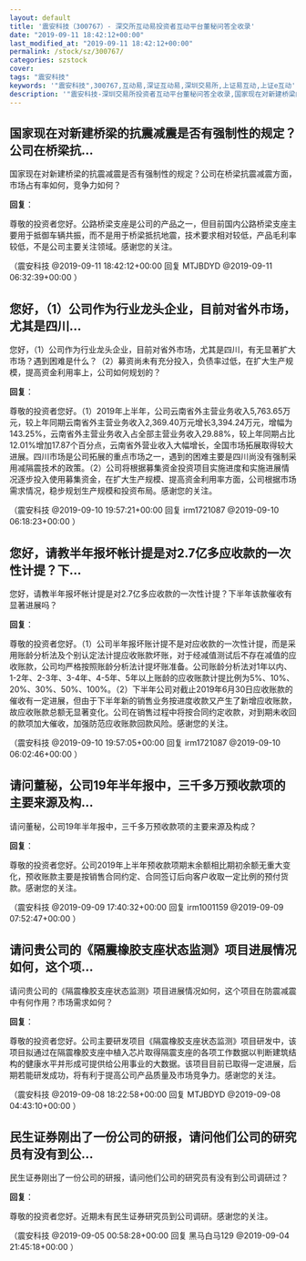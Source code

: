 ```yaml
---
layout: default
title: '震安科技（300767）- 深交所互动易投资者互动平台董秘问答全收录'
date: "2019-09-11 18:42:12+00:00"
last_modified_at: "2019-09-11 18:42:12+00:00"
permalink: /stock/sz/300767/
categories: szstock
cover: 
tags: "震安科技"
keywords: '"震安科技",300767,互动易,深证互动易,深圳交易所,上证易互动,上证e互动'
description: '"震安科技-深圳交易所投资者互动平台董秘问答全收录,国家现在对新建桥梁的抗震减震是否有强制性的规定？公司在桥梁抗震减震方面，市场占有率如何，竞争力如何？"'
---
```


## 国家现在对新建桥梁的抗震减震是否有强制性的规定？公司在桥梁抗...

国家现在对新建桥梁的抗震减震是否有强制性的规定？公司在桥梁抗震减震方面，市场占有率如何，竞争力如何？

**回复**：

尊敬的投资者您好。公路桥梁支座是公司的产品之一，但目前国内公路桥梁支座主要用于抵御车辆共振，而不是用于桥梁抵抗地震，技术要求相对较低，产品毛利率较低，不是公司主要关注领域。感谢您的关注。 

（震安科技  @2019-09-11 18:42:12+00:00 回复 MTJBDYD  @2019-09-11 06:32:39+00:00 ）

## 您好，（1）公司作为行业龙头企业，目前对省外市场，尤其是四川...

您好，（1）公司作为行业龙头企业，目前对省外市场，尤其是四川，有无显著扩大市场？遇到困难是什么？（2）募资尚未有充分投入，负债率过低，在扩大生产规模，提高资金利用率上，公司如何规划的？

**回复**：

尊敬的投资者您好。（1）2019年上半年，公司云南省外主营业务收入5,763.65万元，较上年同期云南省外主营业务收入2,369.40万元增长3,394.24万元，增幅为143.25%，云南省外主营业务收入占全部主营业务收入29.88%，较上年同期占比12.01%增加17.87个百分点，云南省外营业收入大幅增长，全国市场拓展取得较大进展。四川市场是公司拓展的重点市场之一，遇到的困难主要是四川尚没有强制采用减隔震技术的政策。（2）公司将根据募集资金投资项目实施进度和实施进展情况逐步投入使用募集资金，在扩大生产规模、提高资金利用率方面，公司根据市场需求情况，稳步规划生产规模和投资布局。感谢您的关注。 

（震安科技  @2019-09-10 19:57:21+00:00 回复 irm1721087  @2019-09-10 06:18:23+00:00 ）

## 您好，请教半年报坏帐计提是对2.7亿多应收款的一次性计提？下...

您好，请教半年报坏帐计提是对2.7亿多应收款的一次性计提？下半年该款催收有显著进展吗？

**回复**：

尊敬的投资者您好。（1）公司半年报坏账计提不是对应收款的一次性计提，而是采用账龄分析法及个别认定法计提应收账款坏账，对于经减值测试后不存在减值的应收账款，公司均严格按照账龄分析法计提坏账准备。公司账龄分析法对1年以内、1-2年、2-3年、3-4年、4-5年、5年以上账龄的应收账款计提比例为5%、10%、20%、30%、50%、100%。（2）下半年公司对截止2019年6月30日应收账款的催收有一定进展，但由于下半年新的销售业务按进度收款又产生了新增应收账款，故应收账款总额无显著变化。公司在销售过程中将按合同约定收款，对到期未收回的款项加大催收，加强防范应收账款回款风险。感谢您的关注。 

（震安科技  @2019-09-10 19:57:05+00:00 回复 irm1721087  @2019-09-10 06:02:46+00:00 ）

## 请问董秘，公司19年半年报中，三千多万预收款项的主要来源及构...

请问董秘，公司19年半年报中，三千多万预收款项的主要来源及构成？

**回复**：

尊敬的投资者您好。公司2019年上半年预收款项期末余额相比期初余额无重大变化，预收账款主要是按销售合同约定、合同签订后向客户收取一定比例的预付货款。感谢您的关注。 

（震安科技  @2019-09-09 17:40:32+00:00 回复 irm1001159  @2019-09-09 07:52:47+00:00 ）

## 请问贵公司的《隔震橡胶支座状态监测》项目进展情况如何，这个项...

请问贵公司的《隔震橡胶支座状态监测》项目进展情况如何，这个项目在防震减震中有何作用？市场需求如何？

**回复**：

尊敬的投资者您好。公司主要研发项目《隔震橡胶支座状态监测》项目研发中，该项目拟通过在隔震橡胶支座中植入芯片取得隔震支座的各项工作数据以判断建筑结构的健康水平并形成可提供给公用事业的大数据。该项目目前已取得一定进展，后期若能研发成功，将有利于提高公司产品质量及市场竞争力。感谢您的关注。 

（震安科技  @2019-09-08 18:22:58+00:00 回复 MTJBDYD  @2019-09-08 04:43:10+00:00 ）

## 民生证券刚出了一份公司的研报，请问他们公司的研究员有没有到公...

民生证券刚出了一份公司的研报，请问他们公司的研究员有没有到公司调研过？

**回复**：

尊敬的投资者您好。近期未有民生证券研究员到公司调研。感谢您的关注。 

（震安科技  @2019-09-05 00:58:28+00:00 回复 黑马白马129  @2019-09-04 21:45:18+00:00 ）


